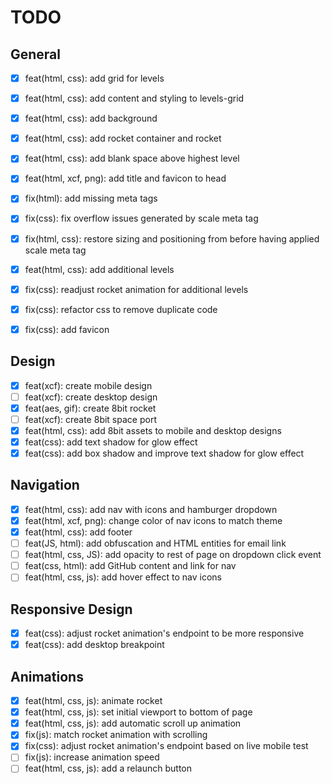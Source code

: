 # TODO

## General 
  - [X] feat(html, css): add grid for levels
  - [X] feat(html, css): add content and styling to levels-grid
  - [X] feat(html, css): add background
  - [X] feat(html, css): add rocket container and rocket
  - [X] feat(html, css): add blank space above highest level
  - [X] feat(html, xcf, png): add title and favicon to head
  - [X] fix(html): add missing meta tags
  - [X] fix(css): fix overflow issues generated by scale meta tag
  - [X] fix(html, css): restore sizing and positioning from before having applied scale meta tag
  - [X] feat(html, css): add additional levels
  - [X] fix(css): readjust rocket animation for additional levels
  - [X] fix(css): refactor css to remove duplicate code
  - [X] fix(css): add favicon


## Design
  - [X] feat(xcf): create mobile design
  - [ ] feat(xcf): create desktop design
  - [X] feat(aes, gif): create 8bit rocket
  - [ ] feat(xcf): create 8bit space port
  - [X] feat(html, css): add 8bit assets to mobile and desktop designs
  - [X] feat(css): add text shadow for glow effect
  - [X] feat(css): add box shadow and improve text shadow for glow effect

## Navigation
 - [X] feat(html, css): add nav with icons and hamburger dropdown
 - [X] feat(html, xcf, png): change color of nav icons to match theme
 - [X] feat(html, css): add footer
 - [ ] feat(JS, html): add obfuscation and HTML entities for email link
 - [ ] feat(html, css, JS): add opacity to rest of page on dropdown click event
 - [ ] feat(css, html): add GitHub content and link for nav
 - [ ] feat(html, css, js): add hover effect to nav icons

## Responsive Design
- [X] feat(css): adjust rocket animation's endpoint to be more responsive
- [X] feat(css): add desktop breakpoint

## Animations
  - [X] feat(html, css, js): animate rocket
  - [X] feat(html, css, js): set initial viewport to bottom of page
  - [X] feat(html, css, js): add automatic scroll up animation
  - [X] fix(js): match rocket animation with scrolling
  - [X] fix(css): adjust rocket animation's endpoint based on live mobile test
  - [ ] fix(js): increase animation speed
  - [ ] feat(html, css, js): add a relaunch button